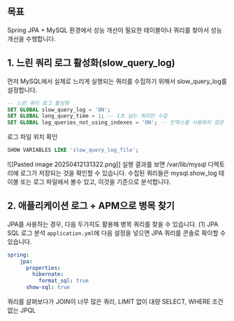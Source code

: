 
## 목표
Spring JPA + MySQL 환경에서 성능 개선이 필요한 테이블이나 쿼리를 찾아서 성능 개선을 수행합니다.

## 1. 느린 쿼리 로그 활성화(slow_query_log)
먼저 MySQL에서 실제로 느리게 실행되는 쿼리를 수집하기 위해서 slow_query_log를 설정합니다.
```sql
-- 느린 쿼리 로그 활성화
SET GLOBAL slow_query_log = 'ON';
SET GLOBAL long_query_time = 1; -- 1초 넘는 쿼리만 수집
SET GLOBAL log_queries_not_using_indexes = 'ON'; -- 인덱스를 사용하지 않은 쿼리도 수집

```

로그 파일 위치 확인
```sql
SHOW VARIABLES LIKE 'slow_query_log_file';
```
![[Pasted image 20250412131322.png]]
실행 결과를 보면 /var/lib/mysql 디렉토리에 로그가 저장되는 것을 확인할 수 있습니다. 수집된 쿼리들은 mysql.show_log 테이블 또는 로그 파일에서 볼수 있고, 이것을 기준으로 분석합니다.

## 2. 애플리케이션 로그 + APM으로 병목 찾기
JPA를 사용하는 경우, 다음 두가지도 활용해 병목 쿼리를 찾을 수 있습니다.
(1) JPA SQL 로그 분석
`application.yml`에 다음 설정을 넣으면 JPA 쿼리를 콘솔로 확이할 수 있습니다.
```yaml
spring:
	jpa:  
	  properties:  
	    hibernate:  
	      format_sql: true  
	  show-sql: true
```
쿼리를 살펴보다가 JOIN이 너무 많은 쿼리, LIMIT 없이 대량 SELECT, WHERE 조건 없는 JPQL